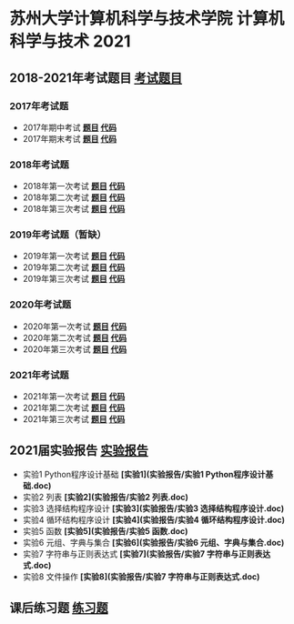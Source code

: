 # 苏州大学计算机科学与技术学院 计算机科学与技术 2021
## 2018-2021年考试题目 **[考试题目](历年考试)**
### 2017年考试题
+ 2017年期中考试   **[题目](历年考试/2017-1/Python2017期中.pdf) [代码](历年考试/2017-1/2017期中.py)**
+ 2017年期末考试   **[题目](历年考试/2017-2/Python2017期末.pdf) [代码](历年考试/2017-2/2017期末.py)**
### 2018年考试题
+ 2018年第一次考试 **[题目](历年考试/2018-1/Python2018-1.pdf)   [代码](历年考试/2018-1/2018-1.py)**
+ 2018年第二次考试 **[题目](历年考试/2018-2/Python2018-2.pdf)   [代码](历年考试/2018-2/2018-2.py)**
+ 2018年第三次考试 **[题目](历年考试/2018-3/Python2018-3.pdf)   [代码](历年考试/2018-3/2018-3.py)**
### 2019年考试题（暂缺）
+ 2019年第一次考试 **[题目](历年考试/2019-1/Python2019-1.pdf)   [代码](历年考试/2019-1/2019-1.py)**
+ 2019年第二次考试 **[题目](历年考试/2019-2/Python2019-2.pdf)   [代码](历年考试/2019-2/2019-2.py)**
+ 2019年第三次考试 **[题目](历年考试/2019-3/Python2019-3.pdf)   [代码](历年考试/2019-3/2019-3.py)**
### 2020年考试题
+ 2020年第一次考试 **[题目](历年考试/2020-1/Python2020-1.pdf)   [代码](历年考试/2020-1/2020-1.py)**
+ 2020年第二次考试 **[题目](历年考试/2020-2/Python2020-2.pdf)   [代码](历年考试/2020-2/2020-2.py)**
+ 2020年第三次考试 **[题目](历年考试/2020-3/Python2020-3.pdf)   [代码](历年考试/2020-3/2020-3.py)**
### 2021年考试题
+ 2021年第一次考试 **[题目](历年考试/2021-1/Python2021-1.pdf)   [代码](历年考试/2021-1/2021-1.py)**
+ 2021年第二次考试 **[题目](历年考试/2021-2/Python2021-2.pdf)   [代码](历年考试/2021-2/2021-2.py)**
+ 2021年第三次考试 **[题目](历年考试/2021-3/Python2021-3.pdf)   [代码](历年考试/2021-3/2021-3.py)**
## 2021届实验报告      **[实验报告](实验报告)**
+ 实验1 Python程序设计基础 **[实验1](实验报告/实验1 Python程序设计基础.doc)**
+ 实验2 列表              **[实验2](实验报告/实验2 列表.doc)**
+ 实验3 选择结构程序设计   **[实验3](实验报告/实验3 选择结构程序设计.doc)**
+ 实验4 循环结构程序设计   **[实验4](实验报告/实验4 循环结构程序设计.doc)**
+ 实验5 函数              **[实验5](实验报告/实验5 函数.doc)**
+ 实验6 元组、字典与集合   **[实验6](实验报告/实验6 元组、字典与集合.doc)**
+ 实验7 字符串与正则表达式 **[实验7](实验报告/实验7 字符串与正则表达式.doc)**
+ 实验8 文件操作          **[实验8](实验报告/实验7 字符串与正则表达式.doc)**
## 课后练习题          **[练习题](python作业100题)**
